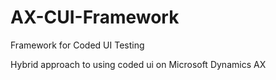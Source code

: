 # AX-CUI-Framework
Framework for Coded UI Testing

Hybrid approach to using coded ui on Microsoft Dynamics AX

